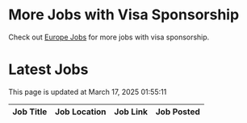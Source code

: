 # More Jobs with Visa Sponsorship

Check out [Europe Jobs](https://github.com/sureshparimi/europejobs#latest-jobs) for more jobs with visa sponsorship.

# Latest Jobs

This page is updated at March 17, 2025 01:55:11

| Job Title | Job Location | Job Link | Job Posted |
| --- | --- | --- | --- |
